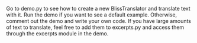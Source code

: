 Go to demo.py to see how to create a new BlissTranslator and translate text with it.
Run the demo if you want to see a default example.  Otherwise, comment out the demo and write your own code.
If you have large amounts of text to translate, feel free to add them to excerpts.py and access them through the excerpts module in the demo.

